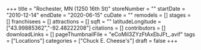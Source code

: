 +++
title = "Rochester, MN (1250 16th St)"
storeNumber = ""
startDate = "2010-12-14"
endDate = "2020-06-15"
cuDate = ""
remodels = []
stages = []
franchisees = []
attractions = []
sqft = ""
latitudeLongitude = ["43.99885362","-92.48222208"]
citations = []
contributors = []
downloadLinks = []
pageThumbnailFile = "eCoMiI3ZYzFtAxEbJFt_.avif"
tags = ["Locations"]
categories = ["Chuck E. Cheese's"]
draft = false
+++
